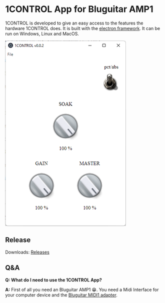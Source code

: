 # 1CONTROL App for Bluguitar AMP1

1CONTROL is developed to give an easy access to the features the hardware 1CONTROL does. It is built with the [electron framework](https://www.electronjs.org/). It can be run on Windows, Linux and MacOS.

![1CONTROL GUI](docs/pics/1CONTROL-GUI.png)

## Release

Downloads:
[Releases](https://github.com/sami1979/1CONTROL/releases)

## Q&A

**Q: What do I need to use the 1CONTROL App?**

**A:** First of all you need an Bluguitar AMP1 :grin:. You need a Midi Interface for your computer device and the [Bluguitar MIDI1 adapter](https://bluguitar.com/en/products/accessoires/midi1).
